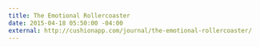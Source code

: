 ```yaml
---
title: The Emotional Rollercoaster
date: 2015-04-18 05:50:00 -04:00
external: http://cushionapp.com/journal/the-emotional-rollercoaster/
---
```


